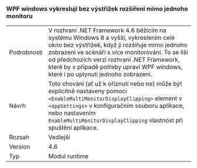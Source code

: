 ### <a name="wpf-windows-are-rendered-without-clipping-when-extending-outside-a-single-monitor"></a>WPF windows vykreslují bez výstřižek rozšíření mimo jednoho monitoru

|   |   |
|---|---|
|Podrobnosti|V rozhraní .NET Framework 4.6 běžícím na systému Windows 8 a vyšší, vykreslením celé okno bez výstřižek, když ji rozšiřuje mimo jednoho zobrazení ve scénáři s více monitorování. To se liší od předchozích verzí rozhraní .NET Framework, které by v případě potřeby upraví WPF windows, které i po uplynutí jednoho zobrazení.|
|Návrh|Toto chování (ať už k oříznutí nebo ne) může být explicitně nastaveny pomocí <code>&lt;EnableMultiMonitorDisplayClipping&gt;</code> element v <code>&lt;appSettings&gt;</code> v konfiguračním souboru aplikace, nebo nastavením <code>EnableMultiMonitorDisplayClipping</code> vlastnost při spuštění aplikace.|
|Rozsah|Vedlejší|
|Version|4.6|
|Typ|Modul runtime|

